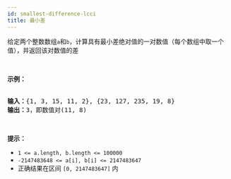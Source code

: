 ```yaml
---
id: smallest-difference-lcci
title: 最小差
---
```

给定两个整数数组<code>a</code>和<code>b</code>，计算具有最小差绝对值的一对数值（每个数组中取一个值），并返回该对数值的差

 

**示例：**


<pre><br/><strong>输入：</strong>{1, 3, 15, 11, 2}, {23, 127, 235, 19, 8}<br/><strong>输出：</strong>3，即数值对(11, 8)<br/></pre>

 

**提示：**


- <code>1 &lt;= a.length, b.length &lt;= 100000</code>
- <code>-2147483648 &lt;= a[i], b[i] &lt;= 2147483647</code>
- 正确结果在区间 <code>[0, 2147483647]</code> 内
